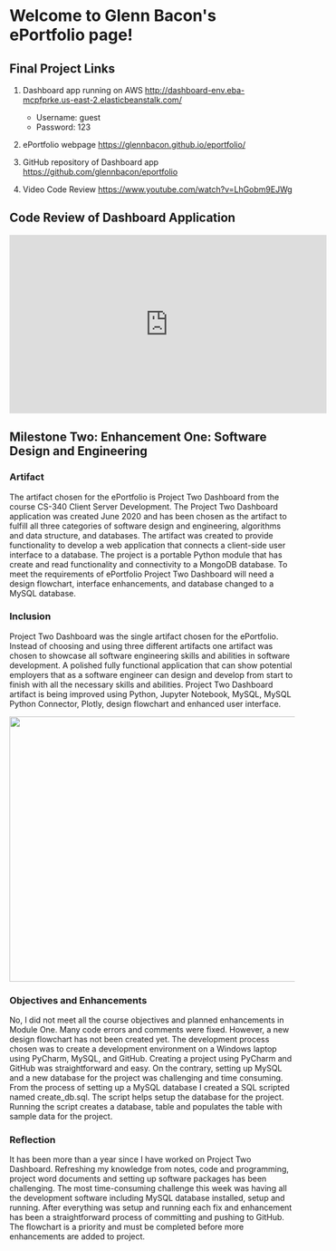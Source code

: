 # Welcome to Glenn Bacon's ePortfolio page!

## Final Project Links
1. Dashboard app running on AWS http://dashboard-env.eba-mcpfprke.us-east-2.elasticbeanstalk.com/
   - Username: guest	
   - Password: 123

2. ePortfolio webpage https://glennbacon.github.io/eportfolio/
3. GitHub repository of Dashboard app https://github.com/glennbacon/eportfolio
4. Video Code Review https://www.youtube.com/watch?v=LhGobm9EJWg


## Code Review of Dashboard Application

<iframe width="560" height="315" src="https://www.youtube.com/embed/LhGobm9EJWg" title="YouTube video player" frameborder="0" allow="accelerometer; autoplay; clipboard-write; encrypted-media; gyroscope; picture-in-picture" allowfullscreen></iframe>


## Milestone Two: Enhancement One: Software Design and Engineering
### Artifact
The artifact chosen for the ePortfolio is Project Two Dashboard from the course CS-340 Client Server Development. The Project Two Dashboard application was created June 2020 and has been chosen as the artifact to fulfill all three categories of software design and engineering, algorithms and data structure, and databases. The artifact was created to provide functionality to develop a web application that connects a client-side user interface to a database. The project is a portable Python module that has create and read functionality and connectivity to a MongoDB database. To meet the requirements of ePortfolio Project Two Dashboard will need a design flowchart, interface enhancements, and database changed to a MySQL database.

### Inclusion
Project Two Dashboard was the single artifact chosen for the ePortfolio. Instead of choosing and using three different artifacts one artifact was chosen to showcase all software engineering skills and abilities in software development. A polished fully functional application that can show potential employers that as a software engineer can design and develop from start to finish with all the necessary skills and abilities. Project Two Dashboard artifact is being improved using Python, Jupyter Notebook, MySQL, MySQL Python Connector, Plotly, design flowchart and enhanced user interface.

<img src="https://bn1305files.storage.live.com/y4m9pH7Nk8zOtKB0LuYUkRi9hRtJgsx4dCpYAr4ALW_WRQpLhLiLB-EFFKvsM0XISmISAsPbcm35tQ62ZZjM0NSKoe-x2TAKPypsxaPIU40uk2-oazn-A-zn_m8eDGg3URkh3GoM1bj-mD9kmuJ6LS1HbK1XshKggYnqUyuMxov7HXI-wRhiY1EcPI-u6aPSjbe?width=624&height=468&cropmode=none" width="624" height="468" />
 
### Objectives and Enhancements
No, I did not meet all the course objectives and planned enhancements in Module One. Many code errors and comments were fixed. However, a new design flowchart has not been created yet. The development process chosen was to create a development environment on a Windows laptop using PyCharm, MySQL, and GitHub. Creating a project using PyCharm and GitHub was straightforward and easy. On the contrary, setting up MySQL and a new database for the project was challenging and time consuming. From the process of setting up a MySQL database I created a SQL scripted named create_db.sql. The script helps setup the database for the project. Running the script creates a database, table and populates the table with sample data for the project.

### Reflection
It has been more than a year since I have worked on Project Two Dashboard. Refreshing my knowledge from notes, code and programming, project word documents and setting up software packages has been challenging. The most time-consuming challenge this week was having all the development software including MySQL database installed, setup and running. After everything was setup and running each fix and enhancement has been a straightforward process of committing and pushing to GitHub. The flowchart is a priority and must be completed before more enhancements are added to project.






